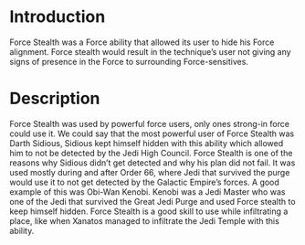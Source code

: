 # Introduction

Force Stealth was a Force ability that allowed its user to hide his Force alignment.
Force stealth would result in the technique’s user not giving any signs of presence in the Force to surrounding Force-sensitives.

# Description

Force Stealth was used by powerful force users, only ones strong-in force could use it.
We could say that the most powerful user of Force Stealth was Darth Sidious, Sidious kept himself hidden with this ability which allowed him to not be detected by the Jedi High Council.
Force Stealth is one of the reasons why Sidious didn’t get detected and why his plan did not fail.
It was used mostly during and after Order 66, where Jedi that survived the purge would use it to not get detected by the Galactic Empire’s forces.
A good example of this was Obi-Wan Kenobi.
Kenobi was a Jedi Master who was one of the Jedi that survived the Great Jedi Purge and used Force stealth to keep himself hidden.
Force Stealth is a good skill to use while infiltrating a place, like when Xanatos managed to infiltrate the Jedi Temple with this ability.
